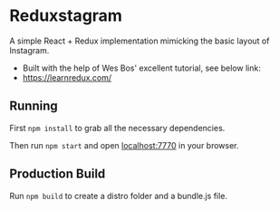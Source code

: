 # Reduxstagram

A simple React + Redux implementation mimicking the basic layout of Instagram.

* Built with the help of Wes Bos' excellent tutorial, see below link:
* https://learnredux.com/ 

## Running

First `npm install` to grab all the necessary dependencies. 

Then run `npm start` and open <localhost:7770> in your browser.

## Production Build

Run `npm build` to create a distro folder and a bundle.js file.
